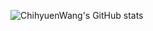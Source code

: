![ChihyuenWang's GitHub stats](https://github-readme-stats.vercel.app/api?username=ChihyuenWang&show_icons=true)
